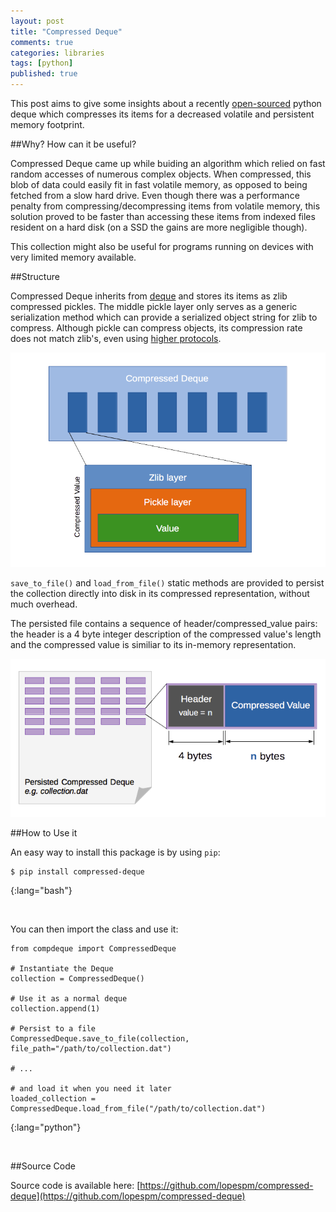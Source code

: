 ```yaml
---
layout: post
title: "Compressed Deque"
comments: true
categories: libraries
tags: [python]
published: true
---
```


This post aims to give some insights about a recently [open-sourced](https://github.com/lopespm/compressed-deque) python deque which compresses its items for a decreased volatile and persistent memory footprint.

<!--more-->

##Why? How can it be useful?

Compressed Deque came up while buiding an algorithm which relied on fast random accesses of  numerous complex objects. When compressed, this blob of data could easily fit in fast volatile memory, as opposed to being fetched from a slow hard drive. Even though there was a performance penalty from compressing/decompressing items from volatile memory, this solution proved to be faster than accessing these items from indexed files resident on a hard disk (on a SSD the gains are more negligible though).

This collection might also be useful for programs running on devices with very limited memory available.
 
##Structure

Compressed Deque inherits from [deque](https://docs.python.org/2/library/collections.html#collections.deque) and stores its items as zlib compressed pickles. The middle pickle layer only serves as a generic serialization method which can provide a serialized object string for zlib to compress. Although pickle can compress objects, its compression rate does not match zlib's, even using [higher protocols](https://docs.python.org/2/library/pickle.html#data-stream-format).

![image](/files/compressed_deque/value_layers.png)

`save_to_file()` and `load_from_file()` static methods are provided to persist the collection directly into disk in its compressed representation, without much overhead. 

The persisted file contains a sequence of header/compressed_value pairs: the header is a 4 byte integer description of the compressed value's length and the compressed value is similiar to its in-memory representation.

![image](/files/compressed_deque/persisted_values.png)


##How to Use it

An easy way to install this package is by using `pip`:

~~~
$ pip install compressed-deque
~~~
{:lang="bash"}

<br/>

You can then import the class and use it:

~~~
from compdeque import CompressedDeque

# Instantiate the Deque
collection = CompressedDeque()

# Use it as a normal deque
collection.append(1)

# Persist to a file
CompressedDeque.save_to_file(collection, file_path="/path/to/collection.dat")

# ...

# and load it when you need it later
loaded_collection = CompressedDeque.load_from_file("/path/to/collection.dat")
~~~
{:lang="python"}

<br/>

##Source Code

Source code is available here: [https://github.com/lopespm/compressed-deque](https://github.com/lopespm/compressed-deque)
